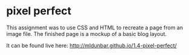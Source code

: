 # pixel perfect

This assignment was to use CSS and HTML to recreate a page from an image file. The finished page is a mockup of a basic blog layout.


It can be found live here: http://mldunbar.github.io/1.4-pixel-perfect/
